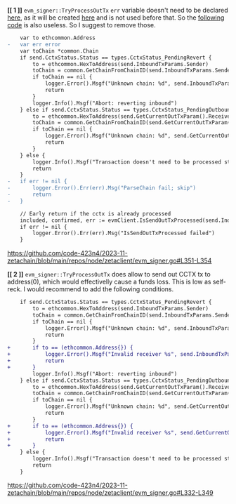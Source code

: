 **[[ 1 ]]** 
`evm_signer::TryProcessOutTx` `err` variable doesn't need to be declared [here](https://github.com/code-423n4/2023-11-zetachain/blob/main/repos/node/zetaclient/evm_signer.go#L330), as it will be created [here](https://github.com/code-423n4/2023-11-zetachain/blob/main/repos/node/zetaclient/evm_signer.go#L357) and is not used before that. So the [following code](https://github.com/code-423n4/2023-11-zetachain/blob/main/repos/node/zetaclient/evm_signer.go#L351-L354) is also useless. So I suggest to remove those.
```diff
	var to ethcommon.Address
-	var err error
	var toChain *common.Chain
	if send.CctxStatus.Status == types.CctxStatus_PendingRevert {
		to = ethcommon.HexToAddress(send.InboundTxParams.Sender)
		toChain = common.GetChainFromChainID(send.InboundTxParams.SenderChainId)
		if toChain == nil {
			logger.Error().Msgf("Unknown chain: %d", send.InboundTxParams.SenderChainId)
			return
		}
		logger.Info().Msgf("Abort: reverting inbound")
	} else if send.CctxStatus.Status == types.CctxStatus_PendingOutbound {
		to = ethcommon.HexToAddress(send.GetCurrentOutTxParam().Receiver)
		toChain = common.GetChainFromChainID(send.GetCurrentOutTxParam().ReceiverChainId)
		if toChain == nil {
			logger.Error().Msgf("Unknown chain: %d", send.GetCurrentOutTxParam().ReceiverChainId)
			return
		}
	} else {
		logger.Info().Msgf("Transaction doesn't need to be processed status: %d", send.CctxStatus.Status)
		return
	}
-	if err != nil {
-		logger.Error().Err(err).Msg("ParseChain fail; skip")
-		return
-	}

	// Early return if the cctx is already processed
	included, confirmed, err := evmClient.IsSendOutTxProcessed(send.Index, send.GetCurrentOutTxParam().OutboundTxTssNonce, send.GetCurrentOutTxParam().CoinType, logger)
	if err != nil {
		logger.Error().Err(err).Msg("IsSendOutTxProcessed failed")
	}
```
https://github.com/code-423n4/2023-11-zetachain/blob/main/repos/node/zetaclient/evm_signer.go#L351-L354


**[[ 2 ]]** 
`evm_signer::TryProcessOutTx` does allow to send out CCTX tx to address(0), which would effectivelly cause a funds loss. This is low as self-reck. I would recommend to add the following conditions.

```diff
	if send.CctxStatus.Status == types.CctxStatus_PendingRevert {
		to = ethcommon.HexToAddress(send.InboundTxParams.Sender)
		toChain = common.GetChainFromChainID(send.InboundTxParams.SenderChainId)
		if toChain == nil {
			logger.Error().Msgf("Unknown chain: %d", send.InboundTxParams.SenderChainId)
			return
		}
+		if to == (ethcommon.Address{}) {
+			logger.Error().Msgf("Invalid receiver %s", send.InboundTxParams.Sender)
+			return
+		}
		logger.Info().Msgf("Abort: reverting inbound")
	} else if send.CctxStatus.Status == types.CctxStatus_PendingOutbound {
		to = ethcommon.HexToAddress(send.GetCurrentOutTxParam().Receiver)
		toChain = common.GetChainFromChainID(send.GetCurrentOutTxParam().ReceiverChainId)
		if toChain == nil {
			logger.Error().Msgf("Unknown chain: %d", send.GetCurrentOutTxParam().ReceiverChainId)
			return
		}
+		if to == (ethcommon.Address{}) {
+			logger.Error().Msgf("Invalid receiver %s", send.GetCurrentOutTxParam().Receiver)
+			return
+		}
	} else {
		logger.Info().Msgf("Transaction doesn't need to be processed status: %d", send.CctxStatus.Status)
		return
	}
```

https://github.com/code-423n4/2023-11-zetachain/blob/main/repos/node/zetaclient/evm_signer.go#L332-L349
